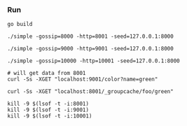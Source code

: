 ### Run

```shell
go build
```

```shell
./simple -gossip=8000 -http=8001 -seed=127.0.0.1:8000
```

```shell
./simple -gossip=9000 -http=9001 -seed=127.0.0.1:8000
```

```shell
./simple -gossip=10000 -http=10001 -seed=127.0.0.1:8000
```


```shell
# will get data from 8001
curl -Ss -XGET "localhost:9001/color?name=green"
```

```shell
curl -Ss -XGET "localhost:8001/_groupcache/foo/green"
```

```shell
kill -9 $(lsof -t -i:8001)
kill -9 $(lsof -t -i:9001)
kill -9 $(lsof -t -i:10001)
```
